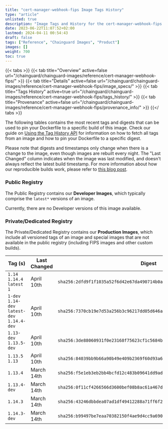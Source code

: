 ```yaml
---
title: "cert-manager-webhook-fips Image Tags History"
type: "article"
unlisted: true
description: "Image Tags and History for the cert-manager-webhook-fips Chainguard Image"
date: 2023-06-22T11:07:52+02:00
lastmod: 2024-04-11 00:54:43
draft: false
tags: ["Reference", "Chainguard Images", "Product"]
images: []
weight: 700
toc: true
---
```


{{< tabs >}}
{{< tab title="Overview" active=false url="/chainguard/chainguard-images/reference/cert-manager-webhook-fips/" >}}
{{< tab title="Details" active=false url="/chainguard/chainguard-images/reference/cert-manager-webhook-fips/image_specs/" >}}
{{< tab title="Tags History" active=true url="/chainguard/chainguard-images/reference/cert-manager-webhook-fips/tags_history/" >}}
{{< tab title="Provenance" active=false url="/chainguard/chainguard-images/reference/cert-manager-webhook-fips/provenance_info/" >}}
{{</ tabs >}}

The following tables contains the most recent tags and digests that can be used to pin your Dockerfile to a specific build of this image. Check our guide on [Using the Tag History API](/chainguard/chainguard-images/using-the-tag-history-api/) for information on how to fetch all tags from an image and how to pin your Dockerfile to a specific digest.

Please note that digests and timestamps only change when there is a change to the image, even though images are rebuilt every night. The "Last Changed" column indicates when the image was last modified, and doesn't always reflect the latest build timestamp. For more information about how our reproducible builds work, please refer to [this blog post](https://www.chainguard.dev/unchained/reproducing-chainguards-reproducible-image-builds).

### Public Registry
The Public Registry contains our **Developer Images**, which typically comprise the `latest*` versions of an image.

Currently, there are no Developer versions of this image available.

### Private/Dedicated Registry
The Private/Dedicated Registry contains our **Production Images**, which include all versioned tags of an image and special images that are not available in the public registry (including FIPS images and other custom builds).

| Tag (s)                                       | Last Changed | Digest                                                                    |
|-----------------------------------------------|--------------|---------------------------------------------------------------------------|
|  `1.14` `1.14.4` `latest` `1`                 | April 10th   | `sha256:2dfd9f1f1035a52f6d42e67da490714b0a2344b7f7198480f609db06317e5eed` |
|  `1-dev` `1.14-dev` `latest-dev` `1.14.4-dev` | April 10th   | `sha256:7370cb19e7d53a256b3c96217dd05d646ae3566e3283d3cf2561a76971d3ebf2` |
|  `1.13-dev` `1.13.5-dev`                      | April 10th   | `sha256:3de88060931f0e23168f75623cf1c5684bd265979471ea3aaaf2662306796ee3` |
|  `1.13.5` `1.13`                              | April 10th   | `sha256:84039bb9b66a90b49e409b2369f60d93a6444474cab211e4aab1d8871aa8df5d` |
|  `1.13.4`                                     | March 14th   | `sha256:f5e1eb3eb2bb4bcfd12c483b09641dd9ad8e8fe591dd248244633f35f697cf0b` |
|  `1.13.4-dev`                                 | March 14th   | `sha256:0f11cf4266566d3600bef08b8ac61a467de4a662bd3a1d2383eef11df47e807e` |
|  `1.14.3`                                     | March 14th   | `sha256:43246dbbdea07ad1df49412288a71ff6f2d16a9043f88a5838b4414f8876c3ca` |
|  `1.14.3-dev`                                 | March 14th   | `sha256:b99497be7eaa70382150f4ae9d4cc9a690c08b39fff9d6d9e5f818f58ac7d0e0` |

